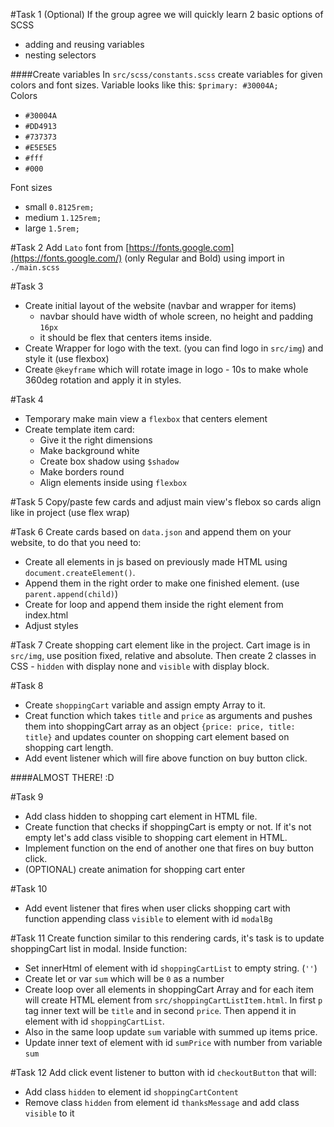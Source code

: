 #Task 1 (Optional)
If the group agree we will quickly learn 2 basic options of SCSS
- adding and reusing variables
- nesting selectors 

####Create variables
In `src/scss/constants.scss` create variables for given colors and font sizes. 
Variable looks like this: `$primary: #30004A;`  
Colors
- `#30004A`
- `#DD4913`
- `#737373`
- `#E5E5E5`
- `#fff`
- `#000`  

Font sizes
- small `0.8125rem;`
- medium `1.125rem;`
- large `1.5rem;`

#Task 2 
Add `Lato` font from [https://fonts.google.com](https://fonts.google.com/) 
(only Regular and Bold) using import in `./main.scss`

#Task 3
- Create initial layout of the website (navbar and wrapper for items)
  - navbar should have width of whole screen, no height and padding `16px`  
  - it should be flex that centers items inside. 
- Create Wrapper for logo with the text. (you can find logo in `src/img`) and style it (use flexbox)
- Create `@keyframe` which will rotate image in logo - 10s to make whole 360deg rotation and apply it in styles.

#Task 4
- Temporary make main view a `flexbox` that centers element
- Create template item card: 
    - Give it the right dimensions
    - Make background white
    - Create box shadow using `$shadow`
    - Make borders round
    - Align elements inside using `flexbox`

#Task 5 
Copy/paste few cards and adjust main view's flebox so cards align like in project (use flex wrap)

#Task 6
Create cards based on `data.json` and append them on your website, to do that you need to:
 - Create all elements in js based on previously made HTML using `document.createElement()`. 
 - Append them in the right order to make one finished element. (use `parent.append(child)`)
 - Create for loop and append them inside the right element from index.html
 - Adjust styles

#Task 7 
Create shopping cart element like in the project. Cart image is in `src/img`, use position fixed, relative and absolute.
Then create 2 classes in CSS - `hidden` with display none and `visible` with display block.

#Task 8
- Create `shoppingCart` variable and assign empty Array to it. 
- Creat function which takes `title` and `price` as arguments and pushes them into shoppingCart array as an object `{price: price, title: title}` and updates counter on shopping cart element based on shopping cart length.
- Add event listener which will fire above function on buy button click.

####ALMOST THERE! :D

#Task 9 
- Add class hidden to shopping cart element in HTML file.
- Create function that checks if shoppingCart is empty or not. If it's not empty let's add class visible to shopping cart element in HTML.
- Implement function on the end of another one that fires on buy button click.
- (OPTIONAL) create animation for shopping cart enter

#Task 10 
- Add event listener that fires when user clicks shopping cart with function appending class `visible` to element with id `modalBg`

#Task 11 
Create function similar to this rendering cards, it's task is to update shoppingCart list in modal. Inside function:
- Set innerHtml of element with id `shoppingCartList` to empty string. (`''`)
- Create let or var `sum` which will be `0` as a number
- Create loop over all elements in shoppingCart Array and for each item will create HTML element from `src/shoppingCartListItem.html`. In first `p` tag inner text will be `title` and in second `price`. Then append it in element with id `shoppingCartList`.
- Also in the same loop update `sum` variable with summed up items price. 
- Update inner text of element with id `sumPrice` with number from variable `sum` 

#Task 12 
Add click event listener to button with id `checkoutButton` that will: 
- Add class `hidden` to element id `shoppingCartContent`
- Remove class `hidden` from element id `thanksMessage` and add class `visible` to it